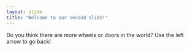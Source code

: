 ```yaml
---
layout: slide
title: "Welcome to our second slide!"
---
```

Do you think there are more wheels or doors in the world?
Use the left arrow to go back!
